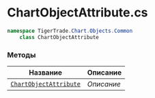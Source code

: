 
# ChartObjectAttribute.cs
```csharp
namespace TigerTrade.Chart.Objects.Common  
    class ChartObjectAttribute
```

### Методы
| Название | Описание |
| --- | --- |
| [`ChartObjectAttribute`](./Методы/ChartObjectAttribute.md) | *Описание* |
